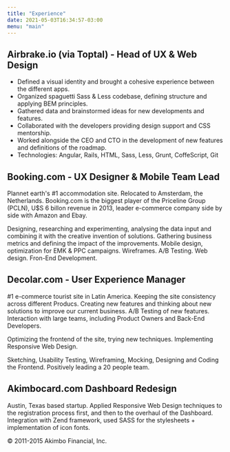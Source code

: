 ```yaml
---
title: "Experience"
date: 2021-05-03T16:34:57-03:00
menu: "main"
---
```


## Airbrake.io (via Toptal) - Head of UX & Web Design

- Defined a visual identity and brought a cohesive experience between the different apps.
- Organized spaguetti Sass & Less codebase, defining structure and applying BEM principles.
- Gathered data and brainstormed ideas for new developments and features.
- Collaborated with the developers providing design support and CSS mentorship.
- Worked alongside the CEO and CTO in the development of new features and definitions of the roadmap.
- Technologies: Angular, Rails, HTML, Sass, Less, Grunt, CoffeScript, Git


## Booking.com - UX Designer & Mobile Team Lead

Plannet earth's #1 accommodation site. Relocated to Amsterdam, the Netherlands. Booking.com is the biggest player of the Priceline Group (PCLN), U$S 6 billon revenue in 2013, leader e-commerce company side by side with Amazon and Ebay.

Designing, researching and experimenting, analysing the data input and combining it with the creative invention of solutions. Gathering business metrics and defining the impact of the improvements. Mobile design, optimization for EMK & PPC campaigns. Wireframes. A/B Testing. Web design. Fron-End Development.


## Decolar.com - User Experience Manager
#1 e-commerce tourist site in Latin America. Keeping the site consistency across different Producs. Creating new features and thinking about new solutions to improve our current business. A/B Testing of new features. Interaction with large teams, including Product Owners and Back-End Developers.

Optimizing the frontend of the site, trying new techniques. Implementing Responsive Web Design.

Sketching, Usability Testing, Wireframing, Mocking, Designing and Coding the Frontend. Positively leading a 20 people team.


## Akimbocard.com Dashboard Redesign
Austin, Texas based startup. Applied Responsive Web Design techniques to the registration process first, and then to the overhaul of the Dashboard. Integration with Zend framework, used SASS for the stylesheets + implementation of icon fonts.

© 2011-2015 Akimbo Financial, Inc.
